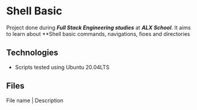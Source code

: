 # Shell Basic
Project done during **_Full Stack Engineering studies_** at **_ALX School_**. It aims to learn about **Shell basic commands, navigations, fioes and directories
## Technologies
* Scripts tested using Ubuntu 20.04LTS
## Files
File name | Description
